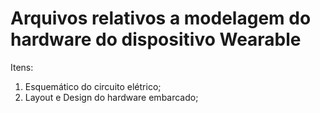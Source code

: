 # Arquivos relativos a modelagem do hardware do dispositivo Wearable

Itens:

1. Esquemático do circuito elétrico;
2. Layout e Design do hardware embarcado;
